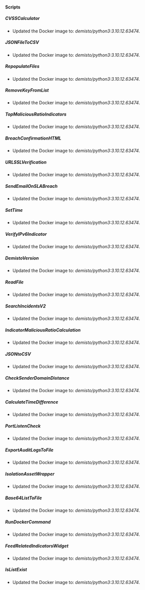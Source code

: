 
#### Scripts
##### CVSSCalculator
- Updated the Docker image to: *demisto/python3:3.10.12.63474*.
##### JSONFileToCSV
- Updated the Docker image to: *demisto/python3:3.10.12.63474*.
##### RepopulateFiles
- Updated the Docker image to: *demisto/python3:3.10.12.63474*.
##### RemoveKeyFromList
- Updated the Docker image to: *demisto/python3:3.10.12.63474*.
##### TopMaliciousRatioIndicators
- Updated the Docker image to: *demisto/python3:3.10.12.63474*.
##### BreachConfirmationHTML
- Updated the Docker image to: *demisto/python3:3.10.12.63474*.
##### URLSSLVerification
- Updated the Docker image to: *demisto/python3:3.10.12.63474*.
##### SendEmailOnSLABreach
- Updated the Docker image to: *demisto/python3:3.10.12.63474*.
##### SetTime
- Updated the Docker image to: *demisto/python3:3.10.12.63474*.
##### VerifyIPv6Indicator
- Updated the Docker image to: *demisto/python3:3.10.12.63474*.
##### DemistoVersion
- Updated the Docker image to: *demisto/python3:3.10.12.63474*.
##### ReadFile
- Updated the Docker image to: *demisto/python3:3.10.12.63474*.
##### SearchIncidentsV2
- Updated the Docker image to: *demisto/python3:3.10.12.63474*.
##### IndicatorMaliciousRatioCalculation
- Updated the Docker image to: *demisto/python3:3.10.12.63474*.
##### JSONtoCSV
- Updated the Docker image to: *demisto/python3:3.10.12.63474*.
##### CheckSenderDomainDistance
- Updated the Docker image to: *demisto/python3:3.10.12.63474*.
##### CalculateTimeDifference
- Updated the Docker image to: *demisto/python3:3.10.12.63474*.
##### PortListenCheck
- Updated the Docker image to: *demisto/python3:3.10.12.63474*.
##### ExportAuditLogsToFile
- Updated the Docker image to: *demisto/python3:3.10.12.63474*.
##### IsolationAssetWrapper
- Updated the Docker image to: *demisto/python3:3.10.12.63474*.
##### Base64ListToFile
- Updated the Docker image to: *demisto/python3:3.10.12.63474*.
##### RunDockerCommand
- Updated the Docker image to: *demisto/python3:3.10.12.63474*.
##### FeedRelatedIndicatorsWidget
- Updated the Docker image to: *demisto/python3:3.10.12.63474*.
##### IsListExist
- Updated the Docker image to: *demisto/python3:3.10.12.63474*.